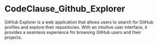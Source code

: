 # CodeClause_Github_Explorer
GitHub Explorer is a web application that allows users to search for GitHub profiles and explore their repositories. With an intuitive user interface, it provides a seamless experience for browsing GitHub users and their projects.
